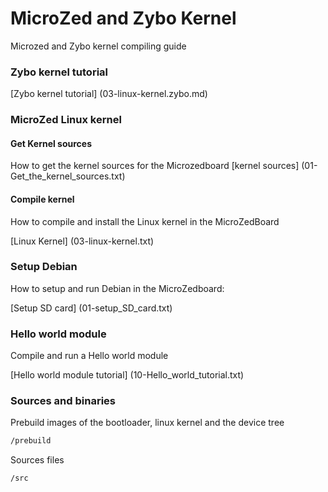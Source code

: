 # MicroZed and Zybo Kernel

Microzed and Zybo kernel compiling guide


### Zybo kernel tutorial

[Zybo kernel tutorial] (03-linux-kernel.zybo.md)

### MicroZed Linux kernel

#### Get Kernel sources

How to get the kernel sources for the Microzedboard
[kernel sources] (01-Get_the_kernel_sources.txt)

#### Compile kernel

How to compile and install the Linux kernel in the MicroZedBoard  

[Linux Kernel] (03-linux-kernel.txt)

### Setup Debian

How to setup and run Debian in the MicroZedboard:  

[Setup SD card] (01-setup_SD_card.txt)
  
### Hello world module

Compile and run a Hello world module

[Hello world module tutorial] (10-Hello_world_tutorial.txt)
    
### Sources and binaries

Prebuild images of the bootloader, linux kernel and the device tree
```sh
/prebuild
```
  
Sources files
```sh
/src
```
